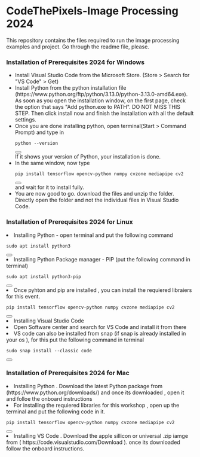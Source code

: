 # CodeThePixels-Image Processing 2024
This repository contains the files required to run the image processing examples and project. Go through the readme file, please.


### Installation of Prerequisites 2024 for Windows
<ul>
  <li>Install Visual Studio Code from the Microsoft Store. (Store > Search for "VS Code" > Get)</li>
  <li>Install Python from the python installation file (https://www.python.org/ftp/python/3.13.0/python-3.13.0-amd64.exe). As soon as you open the installation window, on the first page, check the option that says "Add python.exe to PATH". DO NOT MISS THIS STEP. Then click install now and finish the installation with all the default settings.</li>
  <li>Once you are done installing python, open terminal(Start > Command Prompt) and type in 
<div>
  <pre><code id="codeBlock">python --version</code></pre>
  <button onclick="copyCode()"></button>
</div>
 If it shows your version of Python, your installation is done. </li>
<li>In the same window, now type 
  <div>
  <pre><code id="codeBlock">pip install tensorflow opencv-python numpy cvzone mediapipe cv2</code></pre>
  <button onclick="copyCode()"></button>
</div>and wait for it to install fully.</li>
<li> You are now good to go. download the files and unzip the folder. Directly open the folder and not the individual files in Visual Studio Code.</li>
</ul>

### Installation of Prerequisites 2024 for Linux

<u1>
  <li>Installing Python - open terminal and put the following command</li>
  <div>
  <pre><code id="codeBlock">sudo apt install python3</code></pre>
  <button onclick="copyCode()"></button>
  </div>
  <li>
    Installing Python Package manager - PIP (put the following command in terminal)
    <div>
    <pre><code id="codeBlock">sudo apt install python3-pip</code></pre>
    <button onclick="copyCode()"></button>
    </div>
  </li>
  <li>
    Once pyhton and pip are installed , you can install the requiered libraiers for this event.
    <div>
    <pre><code id="codeBlock">pip install tensorflow opencv-python numpy cvzone mediapipe cv2</code></pre>
    <button onclick="copyCode()"></button>
    </div>
  <li>Installing Visual Studio Code</li>
    <li>
      Open Software center and search for VS Code and install it from there 
    </li>
    <li>
      VS code can also be installed from snap (if snap is already installed in your os ), for this put the following command in terminal
      <div>
      <pre><code id="codeBlock">sudo snap install --classic code</code></pre>
      <button onclick="copyCode()"></button>
      </div>
    </li>
</u1>


### Installation of Prerequisites 2024 for Mac

<u1>
  <li>Installing Python . Download the latest Python package from (https://www.python.org/downloads/) and once its downloaded , open it and folloe the onboard instructions</li>
  <li>
    For installing the requiered libraries for this workshop , open up the terminal and put the following code in it.
    <div>
    <pre><code id="codeBlock">pip install tensorflow opencv-python numpy cvzone mediapipe cv2</code></pre>
    <button onclick="copyCode()"></button>
    </div>
  </li>
  <li>
    Installing VS Code . Download the apple sillicon or universal .zip iamge from ( https://code.visualstudio.com/Download ). once its downloaded follow the onboard instructions.
  </li>
